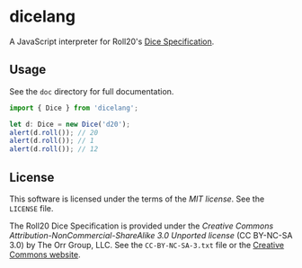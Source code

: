 dicelang
========

A JavaScript interpreter for Roll20's [Dice Specification](https://wiki.roll20.net/Dice_Reference).

## Usage
See the `doc` directory for full documentation.
```ts
import { Dice } from 'dicelang';

let d: Dice = new Dice('d20');
alert(d.roll()); // 20
alert(d.roll()); // 1
alert(d.roll()); // 12
```

## License
This software is licensed under the terms of the *MIT license*. See the `LICENSE` file.

The Roll20 Dice Specification is provided under the *Creative Commons Attribution-NonCommercial-ShareAlike 3.0 Unported license* (CC BY-NC-SA 3.0) by The Orr Group, LLC.
See the `CC-BY-NC-SA-3.txt` file or the [Creative Commons website](https://creativecommons.org/licenses/by-nc-sa/3.0/).
